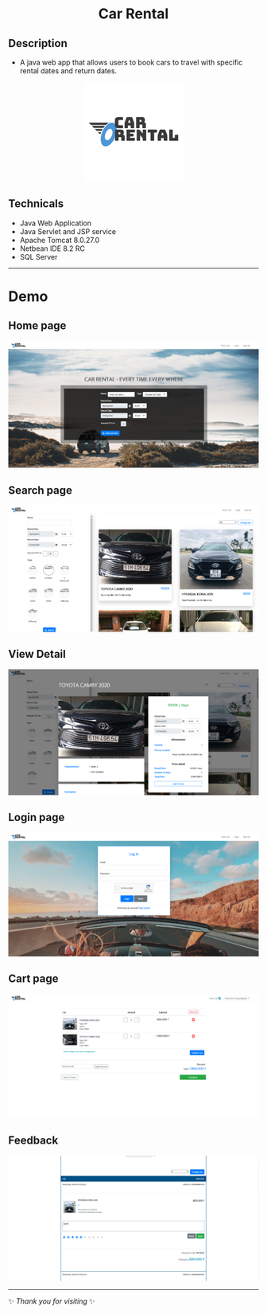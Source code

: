 <h1 align="center">Car Rental</h1>

## Description 
- A java web app that allows users to book cars to travel with specific rental dates and return dates.

<p align="center">
  <img  src="./readme_assets/Logo.png">
</p>

## Technicals
- Java Web Application
- Java Servlet and JSP service
- Apache Tomcat 8.0.27.0
- Netbean IDE 8.2 RC
- SQL Server

---

# Demo

## **Home page**
<p align="center">
  <img  src="./readme_assets/Home.png">
</p>

## **Search page**
<p align="center">
  <img  src="./readme_assets/Search.png">
</p>

## **View Detail**
<p align="center">
  <img  src="./readme_assets/Detail.png">
</p>

## **Login page**
<p align="center">
  <img  src="./readme_assets/Login.png">
</p>

## **Cart page**
<p align="center">
  <img  src="./readme_assets/Cart.png">
</p>

## **Feedback**
<p align="center">
  <img  src="./readme_assets/Feedback.png">
</p>

***

✨ *Thank you for visiting* ✨

